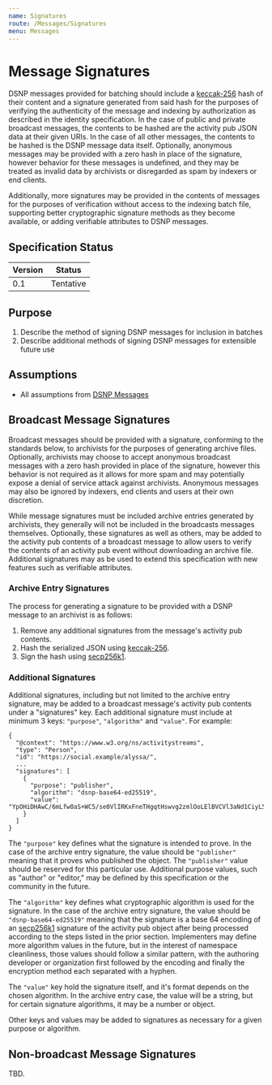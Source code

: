 ```yaml
---
name: Signatures
route: /Messages/Signatures
menu: Messages
---
```


# Message Signatures

DSNP messages provided for batching should include a [keccak-256](https://en.wikipedia.org/wiki/SHA-3) hash of their content and a signature generated from said hash for the purposes of verifying the authenticity of the message and indexing by authorization as described in the identity specification.
In the case of public and private broadcast messages, the contents to be hashed are the activity pub JSON data at their given URIs.
In the case of all other messages, the contents to be hashed is the DSNP message data itself.
Optionally, anonymous messages may be provided with a zero hash in place of the signature, however behavior for these messages is undefined, and they may be treated as invalid data by archivists or disregarded as spam by indexers or end clients.

Additionally, more signatures may be provided in the contents of messages for the purposes of verification without access to the indexing batch file, supporting better cryptographic signature methods as they become available, or adding verifiable attributes to DSNP messages.

## Specification Status

| Version | Status |
---------- | ---------
| 0.1     | Tentative |

## Purpose
1. Describe the method of signing DSNP messages for inclusion in batches
1. Describe additional methods of signing DSNP messages for extensible future use

## Assumptions
* All assumptions from [DSNP Messages](/Messages/Overview)

## Broadcast Message Signatures

Broadcast messages should be provided with a signature, conforming to the standards below, to archivists for the purposes of generating archive files.
Optionally, archivists may choose to accept anonymous broadcast messages with a zero hash provided in place of the signature, however this behavior is not required as it allows for more spam and may potentially expose a denial of service attack against archivists.
Anonymous messages may also be ignored by indexers, end clients and users at their own discretion.

While message signatures must be included archive entries generated by archivists, they generally will not be included in the broadcasts messages themselves.
Optionally, these signatures as well as others, may be added to the activity pub contents of a broadcast message to allow users to verify the contents of an activity pub event without downloading an archive file.
Additional signatures may as be used to extend this specification with new features such as verifiable attributes.

### Archive Entry Signatures

The process for generating a signature to be provided with a DSNP message to an archivist is as follows:

1. Remove any additional signatures from the message's activity pub contents.
1. Hash the serialized JSON using [keccak-256](https://en.wikipedia.org/wiki/SHA-3).
1. Sign the hash using [secp256k1](https://www.secg.org/sec2-v2.pdf).

### Additional Signatures

Additional signatures, including but not limited to the archive entry signature, may be added to a broadcast message's activity pub contents under a "signatures" key.
Each additional signature must include at minimum 3 keys: `"purpose"`, `"algorithm"` and `"value"`.
For example:

```
{
  "@context": "https://www.w3.org/ns/activitystreams",
  "type": "Person",
  "id": "https://social.example/alyssa/",
  ...
  "signatures": [
    {
      "purpose": "publisher",
      "algorithm": "dsnp-base64-ed25519",
      "value": "YpOHiDHAwC/6mLfw0aS+WC5/se0VlIRKxFneTHgqtHswvg2zmlOoLElBVCVl3aNd1CiyL5v1a0z0wTC2bj/2DA=="
    }
  ]
}
```

The `"purpose"` key defines what the signature is intended to prove.
In the case of the archive entry signature, the value should be `"publisher"` meaning that it proves who published the object.
The `"publisher"` value should be reserved for this particular use.
Additional purpose values, such as "author" or "editor," may be defined by this specification or the community in the future.

The `"algorithm"` key defines what cryptographic algorithm is used for the signature.
In the case of the archive entry signature, the value should be `"dsnp-base64-ed25519"` meaning that the signature is a base 64 encoding of an [secp256k1](https://www.secg.org/sec2-v2.pdf) signature of the activity pub object after being processed according to the steps listed in the prior section.
Implementers may define more algorithm values in the future, but in the interest of namespace cleanliness, those values should follow a similar pattern, with the authoring developer or organization first followed by the encoding and finally the encryption method each separated with a hyphen.

The `"value"` key hold the signature itself, and it's format depends on the chosen algorithm.
In the archive entry case, the value will be a string, but for certain signature algorithms, it may be a number or object.

Other keys and values may be added to signatures as necessary for a given purpose or algorithm.

## Non-broadcast Message Signatures

TBD.

